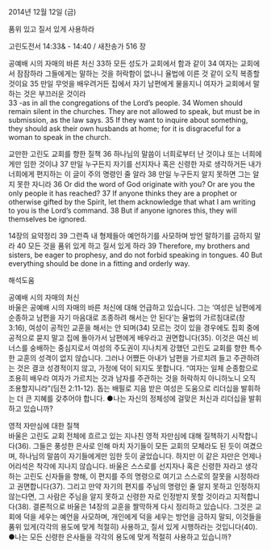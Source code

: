 2014년 12월 12일 (금)

품위 있고 질서 있게 사용하라



고린도전서 14:33& - 14:40 / 새찬송가 516 장


공예배 시의 자매의 바른 처신
33하 모든 성도가 교회에서 함과 같이 34 여자는 교회에서 잠잠하라 그들에게는 말하는 것을 허락함이 없나니 율법에 이른 것 같이 오직 복종할 것이요 35 만일 무엇을 배우려거든 집에서 자기 남편에게 물을지니 여자가 교회에서 말하는 것은 부끄러운 것이라  
33 -as in all the congregations of the Lord’s people. 34 Women should remain silent in the churches. They are not allowed to speak, but must be in submission, as the law says. 35 If they want to inquire about something, they should ask their own husbands at home; for it is disgraceful for a woman to speak in the church.

교만한 고린도 교회를 향한 질책
36 하나님의 말씀이 너희로부터 난 것이냐 또는 너희에게만 임한 것이냐 37 만일 누구든지 자기를 선지자나 혹은 신령한 자로 생각하거든 내가 너희에게 편지하는 이 글이 주의 명령인 줄 알라 38 만일 누구든지 알지 못하면 그는 알지 못한 자니라 
36 Or did the word of God originate with you? Or are you the only people it has reached? 37 If anyone thinks they are a prophet or otherwise gifted by the Spirit, let them acknowledge that what I am writing to you is the Lord’s command. 38 But if anyone ignores this, they will themselves be ignored.

14장의 요약정리
39 그런즉 내 형제들아 예언하기를 사모하며 방언 말하기를 금하지 말라 40 모든 것을 품위 있게 하고 질서 있게 하라
39 Therefore, my brothers and sisters, be eager to prophesy, and do not forbid speaking in tongues. 40 But everything should be done in a fitting and orderly way.

해석도움





공예배 시의 자매의 처신  
바울은 공예배 시의 자매의 바른 처신에 대해 언급하고 있습니다. 그는 ‘여성은 남편에게 순종하고 남편을 자기 마음대로 조종하려 해서는 안 된다’는 율법의 가르침대로(창 3:16), 여성이 공적인 교훈을 해서는 안 되며(34) 모르는 것이 있을 경우에도 집회 중에 공적으로 묻지 말고 집에 돌아가서 남편에게 배우라고 권면합니다(35). 이것은 여신 비너스를 숭배하는 중심지로서 여성의 주도권이 지나치게 강했던 고린도 교회를 향한 특수한 교훈의 성격이 없지 않습니다. 그러나 어쨌든 아내가 남편을 가르치려 들고 주관하려는 것은 결코 성경적이지 않고, 가정에 덕이 되지도 못합니다. “여자는 일체 순종함으로 조용히 배우라 여자가 가르치는 것과 남자를 주관하는 것을 허락하지 아니하노니 오직 조용할지니라”(딤전 2:11-12). 돕는 배필로 지음 받은 여성은 도움으로 리더십을 발휘하는 더 큰 지혜를 갖추어야 합니다. 
●나는 자신의 정체성에 걸맞은 처신과 리더십을 발휘하고 있습니까?     

영적 자만심에 대한 질책  
바울은 고린도 교회 전체에 흐르고 있는 지나친 영적 자만심에 대해 질책하기 시작합니다(36). 그들은 풍성한 은사로 인해 마치 자기들이 모든 교회의 모체라도 된 듯이 여겼으며, 하나님의 말씀이 자기들에게만 임한 듯이 굴었습니다. 하지만 이 같은 자만은 언제나 어리석은 착각에 지나지 않습니다. 바울은 스스로를 선지자나 혹은 신령한 자라고 생각하는 고린도 신자들을 향해, 이 편지를 주의 명령으로 여기고 스스로의 잘못을 시정하라고 권면합니다(37). 그리고 만약 자기의 편지를 주님의 명령인 줄 알지 못하고 인정하지 않는다면, 그 사람은 주님을 알지 못하고 신령한 자로 인정받지 못할 것이라고 지적합니다(38). 결론적으로 바울은 14장의 교훈을 짤막하게 다시 정리하고 있습니다. 그것은 교회에 덕을 세우는 예언을 사모하며, 개인에게 덕을 세우는 방언을 금하지 말되, 이것들을 품위 있게(각각의 용도에 맞게 적절히) 사용하고, 질서 있게 시행하라는 것입니다(40).
●나는 모든 신령한 은사들을 각각의 용도에 맞게 적절히 사용하고 있습니까?